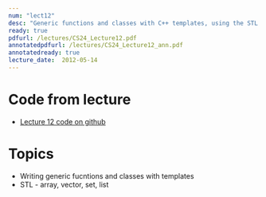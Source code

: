 ```yaml
---
num: "lect12"
desc: "Generic functions and classes with C++ templates, using the STL "
ready: true
pdfurl: /lectures/CS24_Lecture12.pdf
annotatedpdfurl: /lectures/CS24_Lecture12_ann.pdf
annotatedready: true
lecture_date:  2012-05-14
---
```


# Code from lecture

* [Lecture 12 code on github](https://github.com/ucsb-cs24-s18/cs24-s18-lectures/tree/master/lec-12)

# Topics
* Writing generic fucntions and classes with templates
* STL - array, vector, set, list





